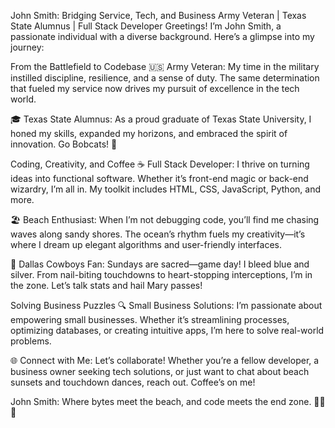 John Smith: Bridging Service, Tech, and Business
Army Veteran | Texas State Alumnus | Full Stack Developer
Greetings! I’m John Smith, a passionate individual with a diverse background. Here’s a glimpse into my journey:

From the Battlefield to Codebase
🇺🇸 Army Veteran: My time in the military instilled discipline, resilience, and a sense of duty. The same determination that fueled my service now drives my pursuit of excellence in the tech world.

🎓 Texas State Alumnus: As a proud graduate of Texas State University, I honed my skills, expanded my horizons, and embraced the spirit of innovation. Go Bobcats! 🐾

Coding, Creativity, and Coffee
☕ Full Stack Developer: I thrive on turning ideas into functional software. Whether it’s front-end magic or back-end wizardry, I’m all in. My toolkit includes HTML, CSS, JavaScript, Python, and more.

🏖️ Beach Enthusiast: When I’m not debugging code, you’ll find me chasing waves along sandy shores. The ocean’s rhythm fuels my creativity—it’s where I dream up elegant algorithms and user-friendly interfaces.

🏈 Dallas Cowboys Fan: Sundays are sacred—game day! I bleed blue and silver. From nail-biting touchdowns to heart-stopping interceptions, I’m in the zone. Let’s talk stats and hail Mary passes!

Solving Business Puzzles
🔍 Small Business Solutions: I’m passionate about empowering small businesses. Whether it’s streamlining processes, optimizing databases, or creating intuitive apps, I’m here to solve real-world problems.

🌐 Connect with Me: Let’s collaborate! Whether you’re a fellow developer, a business owner seeking tech solutions, or just want to chat about beach sunsets and touchdown dances, reach out. Coffee’s on me!

John Smith: Where bytes meet the beach, and code meets the end zone. 🌊🏈🚀


